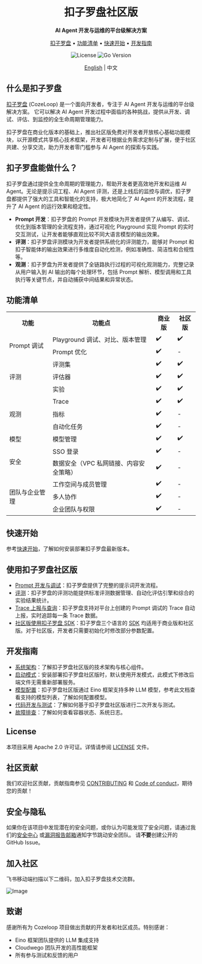 <div align="center">
<h1>扣子罗盘社区版</h1>
<p><strong> AI Agent 开发与运维的平台级解决方案</strong></p>
<p>
  <a href="#扣子罗盘能做什么？">扣子罗盘</a> •
  <a href="#功能清单">功能清单</a> •
  <a href="#快速开始">快速开始</a> •
  <a href="#开发指南">开发指南</a>
</p>
<p>
  <img alt="License" src="https://img.shields.io/badge/license-apache2.0-blue.svg">
  <img alt="Go Version" src="https://img.shields.io/badge/go-%3E%3D%201.23.4-blue">
</p>

[English](README.md) | 中文

</div>

## 什么是扣子罗盘

[扣子罗盘](https://www.coze.cn/loop) (CozeLoop) 是一个面向开发者，专注于 AI Agent 开发与运维的平台级解决方案。 它可以解决 AI Agent 开发过程中面临的各种挑战，提供从开发、调试、评估、到监控的全生命周期管理能力。

扣子罗盘在商业化版本的基础上，推出社区版免费对开发者开放核心基础功能模块，以开源模式共享核心技术框架，开发者可根据业务需求定制与扩展，便于社区共建、分享交流，助力开发者零门槛参与 AI Agent 的探索与实践。

## 扣子罗盘能做什么？
扣子罗盘通过提供全生命周期的管理能力，帮助开发者更高效地开发和运维 AI Agent。无论是提示词工程、AI Agent 评测，还是上线后的监控与调优，扣子罗盘都提供了强大的工具和智能化的支持，极大地简化了 AI Agent 的开发流程，提升了 AI Agent 的运行效果和稳定性。

* **Prompt 开发**：扣子罗盘的 Prompt 开发模块为开发者提供了从编写、调试、优化到版本管理的全流程支持，通过可视化 Playground 实现 Prompt 的实时交互测试，让开发者能够直观比较不同大语言模型的输出效果。
* **评测**：扣子罗盘评测模块为开发者提供系统化的评测能力，能够对 Prompt 和扣子智能体的输出效果进行多维度自动化检测，例如准确性、简洁性和合规性等。
* **观测**：扣子罗盘为开发者提供了全链路执行过程的可视化观测能力，完整记录从用户输入到 AI 输出的每个处理环节，包括 Prompt 解析、模型调用和工具执行等关键节点，并自动捕获中间结果和异常状态。

## 功能清单
<table>
  <tr>
    <th>功能</th>
    <th>功能点</th>
    <th>商业版</th>
    <th>社区版</th>
  </tr>
  <tr>
    <td rowspan="2">Prompt 调试</td>
    <td>Playground 调试、对比、版本管理</td>
    <td>✔️</td>
    <td>✔️</td>
  </tr>
  <tr>
    <td>Prompt 优化</td>
    <td>✔️</td>
    <td>-</td>
  </tr>
  <tr>
    <td rowspan="3">评测</td>
    <td>评测集</td>
    <td>✔️</td>
    <td>✔️</td>
  </tr>
  <tr>
    <td>评估器</td>
    <td>✔️</td>
    <td>✔️</td>
  </tr>
  <tr>
    <td>实验</td>
    <td>✔️</td>
    <td>✔️</td>
  </tr>
  <tr>
    <td rowspan="3">观测</td>
    <td>Trace</td>
    <td>✔️</td>
    <td>✔️</td>
  </tr>
  <tr>
    <td>指标</td>
    <td>✔️</td>
    <td>-</td>
  </tr>
  <tr>
    <td>自动化任务</td>
    <td>✔️</td>
    <td>-</td>
  </tr>
  <tr>
    <td rowspan="1">模型</td>
    <td>模型管理</td>
    <td>✔️</td>
    <td>✔️</td>
  </tr>
  <tr>
    <td rowspan="2">安全</td>
    <td>SSO 登录</td>
    <td>✔️</td>
    <td>-</td>
  </tr>
  <tr>
    <td>数据安全（VPC 私网链接、内容安全策略）</td>
    <td>✔️</td>
    <td>-</td>
  </tr>
  <tr>
    <td rowspan="3">团队与企业管理</td>
    <td>工作空间与成员管理</td>
    <td>✔️</td>
    <td>-</td>
  </tr>
  <tr>
    <td>多人协作</td>
    <td>✔️</td>
    <td>-</td>
  </tr>
  <tr>
    <td>企业团队与权限</td>
    <td>✔️</td>
    <td>-</td>
  </tr>
</table>

## 快速开始
参考[快速开始](wiki/2.-快速开始)，了解如何安装部署扣子罗盘最新版本。
## 使用扣子罗盘社区版

* [Prompt 开发与调试](https://loop.coze.cn/open/docs/cozeloop/create-prompt)：扣子罗盘提供了完整的提示词开发流程。
* [评测](https://loop.coze.cn/open/docs/cozeloop/create-prompt)：扣子罗盘的评测功能提供标准评测数据管理、自动化评估引擎和综合的实验结果统计。
* [Trace 上报与查询](https://loop.coze.cn/open/docs/cozeloop/trace-integrate)：扣子罗盘支持对平台上创建的 Prompt 调试的 Trace 自动上报，实时追踪每一条 Trace 数据。
* [社区版使用扣子罗盘 SDK](8.-社区版使用扣子罗盘-SDK)：扣子罗盘三个语言的 [SDK](https://loop.coze.cn/open/docs/cozeloop/sdk) 均适用于商业版和社区版。对于社区版，开发者只需要初始化时修改部分参数配置。

## 开发指南

* [系统架构](3.-系统架构)：了解扣子罗盘社区版的技术架构与核心组件。
* [启动模式](4.-服务启动模式)：安装部署扣子罗盘社区版时，默认使用开发模式，此模式下修改后端文件无需重新部署服务。
* [模型配置](5.-模型配置)：扣子罗盘社区版通过 Eino 框架支持多种 LLM 模型，参考此文档查看支持的模型列表，了解如何配置模型。
* [代码开发与测试](6.-代码开发与测试)：了解如何基于扣子罗盘社区版进行二次开发与测试。
* [故障排查](7.-故障排查)：了解如何查看容器状态、系统日志。

## License
本项目采用 Apache 2.0 许可证。详情请参阅 [LICENSE](https://code.byted.org/flowdevops/cozeloop/blob/feat/release/LICENSE) 文件。
## 社区贡献
我们欢迎社区贡献，贡献指南参见 [CONTRIBUTING](https://code.byted.org/flowdevops/cozeloop/blob/feat/release/CONTRIBUTING.md) 和 [Code of conduct](https://code.byted.org/flowdevops/cozeloop/tree/feat/release/CODE_OF_CONDUCT.md)，期待您的贡献！
## 安全与隐私
如果你在该项目中发现潜在的安全问题，或你认为可能发现了安全问题，请通过我们的[安全中心](https://security.bytedance.com/src) 或[漏洞报告邮箱](https://code.byted.org/flowdevops/cozeloop/blob/feat/release/sec@bytedance.com)通知字节跳动安全团队。
请**不要**创建公开的 GitHub Issue。
## 加入社区
飞书移动端扫描以下二维码，加入扣子罗盘技术交流群。

![Image](https://p9-arcosite.byteimg.com/tos-cn-i-goo7wpa0wc/f305a43be0ce43dca6cf6014019bfdd2~tplv-goo7wpa0wc-image.image)
## 致谢
感谢所有为 Cozeloop 项目做出贡献的开发者和社区成员。特别感谢：

* Eino 框架团队提供的 LLM 集成支持
* Cloudwego 团队开发的高性能框架
* 所有参与测试和反馈的用户
